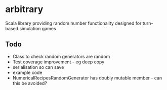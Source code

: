 # arbitrary

Scala library providing random number functionality designed for turn-based simulation games

## Todo

* Class to check random generators are random
* Test coverage improvement - eg deep copy
* serialisation so can save
* example code
* NumericalRecipesRandomGenerator has doubly mutable member - can this be avoided?
